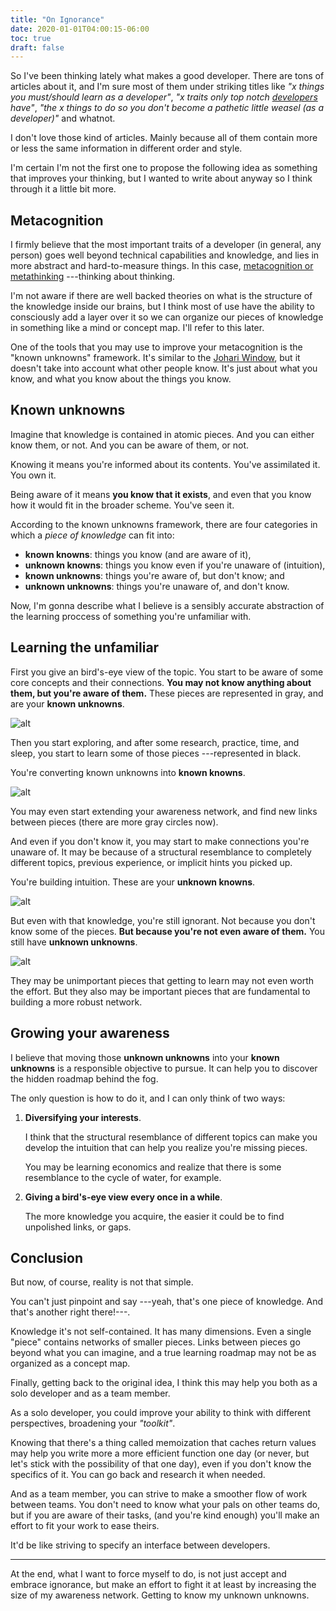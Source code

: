 ```yaml
---
title: "On Ignorance"
date: 2020-01-01T04:00:15-06:00
toc: true
draft: false
---
```


So I've been thinking lately what makes a good developer.
There are tons of articles about it, and I'm sure most of them under
striking titles like _"x things you must/should learn as a developer"_,
_"x traits only top notch [developers][developers] have"_, _"the x things to do so
you don't become a pathetic little weasel (as a developer)"_ and whatnot.

I don't love those kind of articles. Mainly because all of them contain
more or less the same information in different order and style.

I'm certain I'm not the first one to propose the following idea as something
that improves your thinking, but I wanted to write about anyway so I think
through it a little bit more.

## Metacognition

I firmly believe that the most important traits of a developer 
(in general, any person) goes well beyond technical capabilities and knowledge,
and lies in more abstract and hard-to-measure things.
In this case, [metacognition or metathinking][metacognition]
---thinking about thinking.

I'm not aware if there are well backed theories on what is the structure
of the knowledge inside our brains, but I think most of use have the ability
to consciously add a layer over it so we can organize our pieces of knowledge
in something like a mind or concept map. I'll refer to this later.

One of the tools that you may use to improve your metacognition is the "known
unknowns" framework. It's similar to the [Johari Window][Johari Window], but it
doesn't take into account what other people know. It's just about what you
know, and what you know about the things you know.

## Known unknowns

Imagine that knowledge is contained in atomic pieces. And you can either
know them, or not. And you can be aware of them, or not.

Knowing it means you're informed about its contents. You've assimilated it.
You own it.

Being aware of it means **you know that it exists**, and even that you
know how it would fit in the broader scheme. You've seen it.

According to the known unknowns framework, there are four categories in
which a _piece of knowledge_ can fit into:

- **known knowns**: things you know (and are aware of it),
- **unknown knowns**: things you know even if you're unaware of (intuition),
- **known unknowns**: things you're aware of, but don't know; and
- **unknown unknowns**: things you're unaware of, and don't know.

Now, I'm gonna describe what I believe is a sensibly accurate abstraction
of the learning proccess of something you're unfamiliar with.

## Learning the unfamiliar

First you give an bird's-eye view of the topic. You start to be aware of some
core concepts and their connections. **You may not know anything about them,
but you're aware of them.**
These pieces are represented in gray, and are your **known unknowns**.

![alt](/img/writings/unknown-unknowns/awareness-map.png)


Then you start exploring, and after some research, practice, time,
and sleep, you start to learn some of those pieces ---represented in black.

You're converting known unknowns into **known knowns**.
 
![alt](/img/writings/unknown-unknowns/knowledge-map.png)

You may even start extending your awareness network, and find new links between
pieces (there are more gray circles now).

And even if you don't know it, you may start to make connections you're
unaware of. It may be because of a structural resemblance to completely
different topics, previous experience, or implicit hints you picked up.

You're building intuition. These are your **unknown knowns**.

![alt](/img/writings/unknown-unknowns/intuition-map.png)

But even with that knowledge, you're still ignorant.
Not because you don't know some of the pieces. **But because you're not even
aware of them.** You still have **unknown unknowns**.

![alt](/img/writings/unknown-unknowns/unawareness-map.png)

They may be unimportant pieces that getting to learn may not even worth the
effort. But they also may be important pieces that are fundamental to building
a more robust network.

## Growing your awareness

I believe that moving those **unknown unknowns** into your **known unknowns**
is a responsible objective to pursue.
It can help you to discover the hidden roadmap behind the fog.

The only question is how to do it, and I can only think of two ways:

1. **Diversifying your interests**. 

    I think that the structural resemblance of different topics can make you
    develop the intuition that can help you realize you're missing pieces.

    You may be learning economics and realize that there is some resemblance to
    the cycle of water, for example.

2. **Giving a bird's-eye view every once in a while**.

    The more knowledge you acquire, the easier it could be to find unpolished
    links, or gaps.

## Conclusion

But now, of course, reality is not that simple.

You can't just pinpoint and say ---yeah, that's one piece of knowledge.
And that's another right there!---.

Knowledge it's not self-contained. It has many dimensions. Even a single
"piece" contains networks of smaller pieces. Links between pieces go beyond
what you can imagine, and a true learning roadmap may not be as organized
as a concept map.


Finally, getting back to the original idea, I think this may help you both
as a solo developer and as a team member.

As a solo developer, you could improve your ability to think with different
perspectives, broadening your _"toolkit"_.

Knowing that there's a thing called memoization that caches return values
may help you write more a more efficient function one day (or never, but
let's stick with the possibility of that one day), even if you don't know
the specifics of it. You can go back and research it when needed.

And as a team member, you can strive to make a smoother flow of work
between teams.
You don't need to know what your pals on other teams do, but if you are aware
of their tasks, (and you're kind enough) you'll make an effort to fit your
work to ease theirs.

It'd be like striving to specify an interface between developers.

---

At the end, what I want to force myself to do, is not just accept and 
embrace ignorance, but make an effort to fight it at least by increasing
the size of my awareness network. Getting to know my unknown unknowns.

[Johari Window]: https://en.wikipedia.org/wiki/Johari_window
[metacognition]:https://en.wikipedia.org/wiki/Metacognition
[developers]:https://www.youtube.com/watch?v=KMU0tzLwhbE